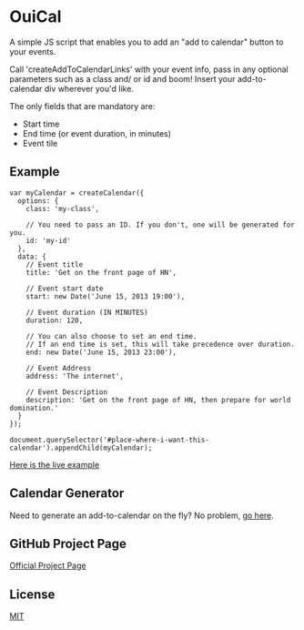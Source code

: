 # OuiCal

A simple JS script that enables you to add an "add to calendar" button to your events.

Call 'createAddToCalendarLinks' with your event info, pass in any optional parameters such as a class and/ or id and boom! Insert your add-to-calendar div wherever you'd like.

The only fields that are mandatory are:

  - Start time
  - End time (or event duration, in minutes)
  - Event tile

## Example

    var myCalendar = createCalendar({
      options: {
        class: 'my-class',
        
        // You need to pass an ID. If you don't, one will be generated for you.
        id: 'my-id'
      },
      data: {
        // Event title
        title: 'Get on the front page of HN',

        // Event start date
        start: new Date('June 15, 2013 19:00'),
        
        // Event duration (IN MINUTES)
        duration: 120,

        // You can also choose to set an end time. 
        // If an end time is set, this will take precedence over duration.
        end: new Date('June 15, 2013 23:00'),     

        // Event Address
        address: 'The internet',

        // Event Description
        description: 'Get on the front page of HN, then prepare for world domination.'
      }
    });

    document.querySelector('#place-where-i-want-this-calendar').appendChild(myCalendar);

[Here is the live example](http://carlsednaoui.github.io/ouical/example.html)

## Calendar Generator
Need to generate an add-to-calendar on the fly? No problem, [go here](http://carlsednaoui.github.io/ouical/generator/generator.html).

## GitHub Project Page
[Official Project Page](http://carlsednaoui.github.io/ouical/)

## License
[MIT](http://opensource.org/licenses/MIT)